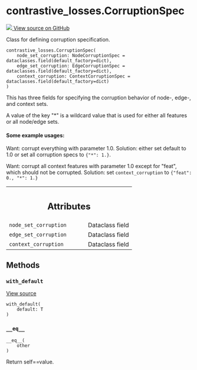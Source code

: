 # contrastive_losses.CorruptionSpec

<!-- Insert buttons and diff -->

<a target="_blank" href="https://github.com/tensorflow/gnn/tree/master/tensorflow_gnn/models/contrastive_losses/layers.py#L35-L81">
<img src="https://www.tensorflow.org/images/GitHub-Mark-32px.png" /> View source
on GitHub </a>

Class for defining corruption specification.

<pre class="devsite-click-to-copy prettyprint lang-py tfo-signature-link">
<code>contrastive_losses.CorruptionSpec(
    node_set_corruption: NodeCorruptionSpec = dataclasses.field(default_factory=dict),
    edge_set_corruption: EdgeCorruptionSpec = dataclasses.field(default_factory=dict),
    context_corruption: ContextCorruptionSpec = dataclasses.field(default_factory=dict)
)
</code></pre>

<!-- Placeholder for "Used in" -->

This has three fields for specifying the corruption behavior of node-, edge-,
and context sets.

A value of the key "*" is a wildcard value that is used for either all features
or all node/edge sets.

#### Some example usages:

Want: corrupt everything with parameter 1.0. Solution: either set default to 1.0
or set all corruption specs to `{"*": 1.}`.

Want: corrupt all context features with parameter 1.0 except for "feat", which
should not be corrupted. Solution: set `context_corruption` to `{"feat": 0.,
"*": 1.}`

<!-- Tabular view -->

 <table class="responsive fixed orange">
<colgroup><col width="214px"><col></colgroup>
<tr><th colspan="2"><h2 class="add-link">Attributes</h2></th></tr>

<tr>
<td>
<code>node_set_corruption</code><a id="node_set_corruption"></a>
</td>
<td>
Dataclass field
</td>
</tr><tr>
<td>
<code>edge_set_corruption</code><a id="edge_set_corruption"></a>
</td>
<td>
Dataclass field
</td>
</tr><tr>
<td>
<code>context_corruption</code><a id="context_corruption"></a>
</td>
<td>
Dataclass field
</td>
</tr>
</table>

## Methods

<h3 id="with_default"><code>with_default</code></h3>

<a target="_blank" class="external" href="https://github.com/tensorflow/gnn/tree/master/tensorflow_gnn/models/contrastive_losses/layers.py#L66-L81">View
source</a>

<pre class="devsite-click-to-copy prettyprint lang-py tfo-signature-link">
<code>with_default(
    default: T
)
</code></pre>

<h3 id="__eq__"><code>__eq__</code></h3>

<pre class="devsite-click-to-copy prettyprint lang-py tfo-signature-link">
<code>__eq__(
    other
)
</code></pre>

Return self==value.
